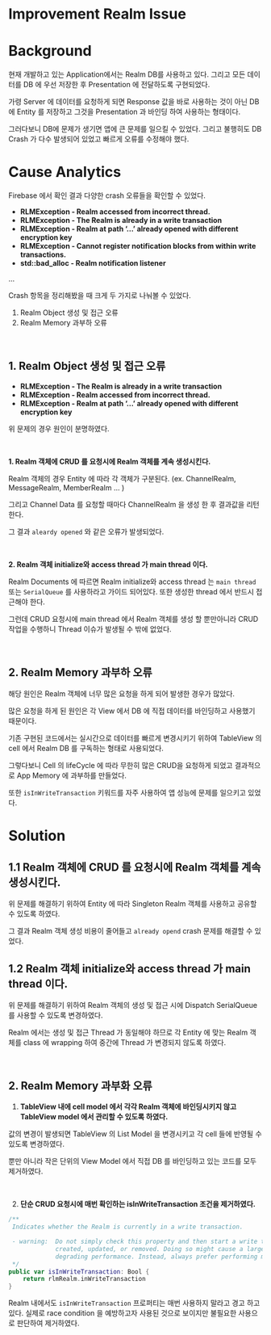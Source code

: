 # Improvement Realm Issue

# Background

현재 개발하고 있는 Application에서는 Realm DB를 사용하고 있다. 그리고 모든 데이터를 DB 에 우선 저장한 후 Presentation 에 전달하도록 구현되었다.

가령 Server 에 데이터를 요청하게 되면 Response 값을 바로 사용하는 것이 아닌 DB 에 Entity 를 저장하고 그것을 Presentation 과 바인딩 하여 사용하는 형태이다.

그러다보니 DB에 문제가 생기면 앱에 큰 문제를 일으킬 수 있었다. 그리고 불행히도 DB Crash 가 다수 발생되어 있었고 빠르게 오류를 수정해야 했다.

# Cause Analytics

Firebase 에서 확인 결과 다양한 crash 오류들을 확인할 수 있었다. 

- **RLMException - Realm accessed from incorrect thread.**
- **RLMException - The Realm is already in a write transaction**
- **RLMException - Realm at path ‘…’ already opened with different encryption key**
- **RLMException - Cannot register notification blocks from within write transactions.**
- **std::bad_alloc - Realm notification listener**

…

Crash 항목을 정리해봤을 때 크게 두 가지로 나눠볼 수 있었다. 

1. Realm Object 생성 및 접근 오류
2. Realm Memory 과부하 오류
<br>

## 1. Realm Object 생성 및 접근 오류

- **RLMException - The Realm is already in a write transaction**
- **RLMException - Realm accessed from incorrect thread.**
- **RLMException - Realm at path ‘…’ already opened with different encryption key**

위 문제의 경우 원인이 분명하였다. 

<br>

**1. Realm 객체에 CRUD 를 요청시에 Realm 객체를 계속 생성시킨다.** 

Realm 객체의 경우 Entity 에 따라 각 객체가 구분된다. (ex. ChannelRealm, MessageRealm, MemberRealm … )

그리고 Channel Data 를 요청할 때마다 ChannelRealm 을 생성 한 후 결과값을 리턴한다. 

그 결과 `aleardy opened` 와 같은 오류가 발생되었다. 

<br>

**2. Realm 객체 initialize와 access thread 가 main thread 이다.** 

Realm Documents 에 따르면 Realm initialize와 access thread 는 `main thread` 또는 `SerialQueue` 를 사용하라고 가이드 되어있다. 또한 생성한 thread 에서 반드시 접근해야 한다.

그런데 CRUD 요청시에 main thread 에서 Realm 객체를 생성 할 뿐만아니라 CRUD 작업을 수행하니 Thread 이슈가 발생될 수 밖에 없었다. 

<br>

## 2. Realm Memory 과부하 오류

해당 원인은 Realm 객체에 너무 많은 요청을 하게 되어 발생한 경우가 많았다.

많은 요청을 하게 된 원인은 각 View 에서 DB 에 직접 데이터를 바인딩하고 사용했기 때문이다. 

기존 구현된 코드에서는 실시간으로 데이터를 빠르게 변경시키기 위하여 TableView 의 cell 에서 Realm DB 를 구독하는 형태로 사용되었다. 

그렇다보니 Cell 의 lifeCycle 에 따라 무한히 많은 CRUD을 요청하게 되었고 결과적으로 App Memory 에 과부하를 만들었다. 

또한 `isInWriteTransaction` 키워드를 자주 사용하여 앱 성능에 문제를 일으키고 있었다. 

# Solution

## 1.1 Realm 객체에 CRUD 를 요청시에 Realm 객체를 계속 생성시킨다.

위 문제를 해결하기 위하여 Entity 에 따라 Singleton Realm 객체를 사용하고 공유할 수 있도록 하였다. 

그 결과 Realm 객체 생성 비용이 줄어들고 `already opend` crash 문제를 해결할 수 있었다. 

## 1.2 **Realm 객체 initialize와 access thread 가 main thread 이다.**

위 문제를 해결하기 위하여 Realm 객체의 생성 및 접근 시에 Dispatch SerialQueue 를 사용할 수 있도록 변경하였다.

Realm 에서는 생성 및 접근 Thread 가 동일해야 하므로 각 Entity 에 맞는 Realm 객체를 class 에 wrapping 하여 중간에 Thread 가 변경되지 않도록 하였다.

<br>

## 2. Realm Memory 과부화 오류

1. **TableView 내에 cell model 에서 각각 Realm 객체에 바인딩시키지 않고 TableView model 에서 관리할 수 있도록 하였다.** 

값의 변경이 발생되면 TableView 의 List Model 을 변경시키고 각 cell 들에 반영될 수 있도록 변경하였다. 

뿐만 아니라 작은 단위의 View Model 에서 직접 DB 를 바인딩하고 있는 코드를 모두 제거하였다. 

<br>

2. **단순 CRUD 요청시에 매번 확인하는 isInWriteTransaction 조건을 제거하였다.** 

```swift
/**
 Indicates whether the Realm is currently in a write transaction.

 - warning:  Do not simply check this property and then start a write transaction whenever an object needs to be
             created, updated, or removed. Doing so might cause a large number of write transactions to be created,
             degrading performance. Instead, always prefer performing multiple updates during a single transaction.
 */
public var isInWriteTransaction: Bool {
    return rlmRealm.inWriteTransaction
}
```

Realm 내에서도 `isInWriteTransaction` 프로퍼티는 매번 사용하지 말라고 경고 하고 있다. 실제로 race condition 을 예방하고자 사용된 것으로 보이지만 불필요한 사용으로 판단하여 제거하였다.